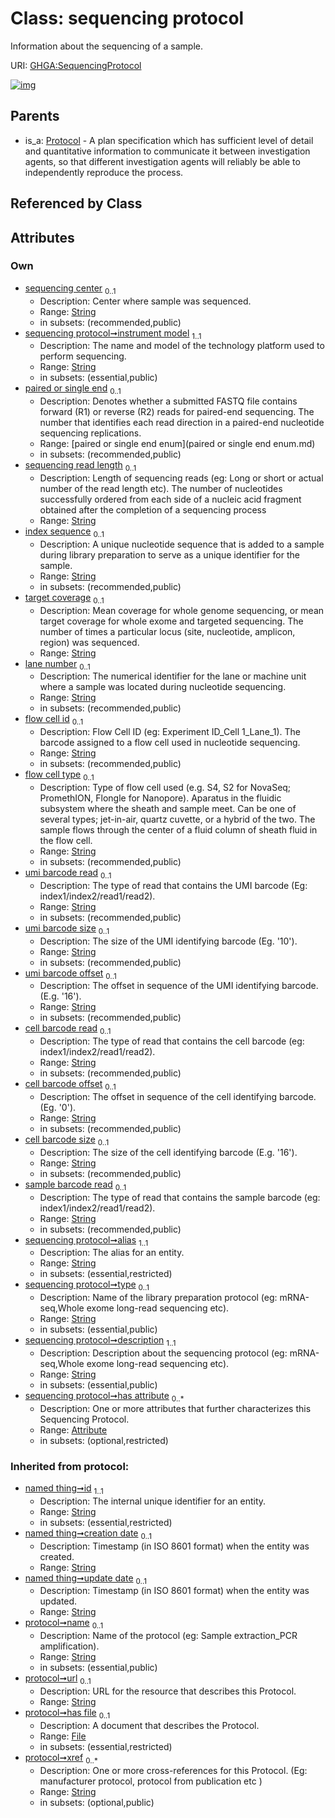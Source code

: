 
# Class: sequencing protocol


Information about the sequencing of a sample.

URI: [GHGA:SequencingProtocol](https://w3id.org/GHGA/SequencingProtocol)


[![img](https://yuml.me/diagram/nofunky;dir:TB/class/[Attribute]<has%20attribute%200..*-++[SequencingProtocol&#124;sequencing_center:string%20%3F;instrument_model:string;paired_or_single_end:paired_or_single_end_enum%20%3F;sequencing_read_length:string%20%3F;index_sequence:string%20%3F;target_coverage:string%20%3F;lane_number:string%20%3F;flow_cell_id:string%20%3F;flow_cell_type:string%20%3F;umi_barcode_read:string%20%3F;umi_barcode_size:string%20%3F;umi_barcode_offset:string%20%3F;cell_barcode_read:string%20%3F;cell_barcode_offset:string%20%3F;cell_barcode_size:string%20%3F;sample_barcode_read:string%20%3F;alias:string;type:string%20%3F;description:string;name(i):string%20%3F;url(i):string%20%3F;xref(i):string%20*;id(i):string;creation_date(i):string%20%3F;update_date(i):string%20%3F;schema_type(i):string%20%3F;schema_version(i):string%20%3F],[Protocol]^-[SequencingProtocol],[Protocol],[File],[Attribute])](https://yuml.me/diagram/nofunky;dir:TB/class/[Attribute]<has%20attribute%200..*-++[SequencingProtocol&#124;sequencing_center:string%20%3F;instrument_model:string;paired_or_single_end:paired_or_single_end_enum%20%3F;sequencing_read_length:string%20%3F;index_sequence:string%20%3F;target_coverage:string%20%3F;lane_number:string%20%3F;flow_cell_id:string%20%3F;flow_cell_type:string%20%3F;umi_barcode_read:string%20%3F;umi_barcode_size:string%20%3F;umi_barcode_offset:string%20%3F;cell_barcode_read:string%20%3F;cell_barcode_offset:string%20%3F;cell_barcode_size:string%20%3F;sample_barcode_read:string%20%3F;alias:string;type:string%20%3F;description:string;name(i):string%20%3F;url(i):string%20%3F;xref(i):string%20*;id(i):string;creation_date(i):string%20%3F;update_date(i):string%20%3F;schema_type(i):string%20%3F;schema_version(i):string%20%3F],[Protocol]^-[SequencingProtocol],[Protocol],[File],[Attribute])

## Parents

 *  is_a: [Protocol](Protocol.md) - A plan specification which has sufficient level of detail and quantitative information to communicate it between investigation agents, so that different investigation agents will reliably be able to independently reproduce the process.

## Referenced by Class


## Attributes


### Own

 * [sequencing center](sequencing_center.md)  <sub>0..1</sub>
     * Description: Center where sample was sequenced.
     * Range: [String](types/String.md)
     * in subsets: (recommended,public)
 * [sequencing protocol➞instrument model](sequencing_protocol_instrument_model.md)  <sub>1..1</sub>
     * Description: The name and model of the technology platform used to perform sequencing.
     * Range: [String](types/String.md)
     * in subsets: (essential,public)
 * [paired or single end](paired_or_single_end.md)  <sub>0..1</sub>
     * Description: Denotes whether a submitted FASTQ file contains forward (R1) or reverse (R2) reads for paired-end sequencing. The number that identifies each read direction in a paired-end nucleotide sequencing replications.
     * Range: [paired or single end enum](paired or single end enum.md)
     * in subsets: (recommended,public)
 * [sequencing read length](sequencing_read_length.md)  <sub>0..1</sub>
     * Description: Length of sequencing reads (eg: Long or short or actual number of the read length etc). The number of nucleotides successfully ordered from each side of a nucleic acid fragment obtained after the completion of a sequencing process
     * Range: [String](types/String.md)
 * [index sequence](index_sequence.md)  <sub>0..1</sub>
     * Description: A unique nucleotide sequence that is added to a sample during library preparation to serve as a unique identifier for the sample.
     * Range: [String](types/String.md)
     * in subsets: (recommended,public)
 * [target coverage](target_coverage.md)  <sub>0..1</sub>
     * Description: Mean coverage for whole genome sequencing, or mean target coverage for whole exome and targeted sequencing. The number of times a particular locus (site, nucleotide, amplicon, region) was sequenced.
     * Range: [String](types/String.md)
 * [lane number](lane_number.md)  <sub>0..1</sub>
     * Description: The numerical identifier for the lane or machine unit where a sample was located during nucleotide sequencing.
     * Range: [String](types/String.md)
     * in subsets: (recommended,public)
 * [flow cell id](flow_cell_id.md)  <sub>0..1</sub>
     * Description: Flow Cell ID (eg: Experiment ID_Cell 1_Lane_1). The barcode assigned to a flow cell used in nucleotide sequencing.
     * Range: [String](types/String.md)
     * in subsets: (recommended,public)
 * [flow cell type](flow_cell_type.md)  <sub>0..1</sub>
     * Description: Type of flow cell used (e.g. S4, S2 for NovaSeq; PromethION, Flongle for Nanopore). Aparatus in the fluidic subsystem where the sheath and sample meet. Can be one of several types; jet-in-air, quartz cuvette, or a hybrid of the two. The sample flows through the center of a fluid column of sheath fluid in the flow cell.
     * Range: [String](types/String.md)
     * in subsets: (recommended,public)
 * [umi barcode read](umi_barcode_read.md)  <sub>0..1</sub>
     * Description: The type of read that contains the UMI barcode (Eg: index1/index2/read1/read2).
     * Range: [String](types/String.md)
     * in subsets: (recommended,public)
 * [umi barcode size](umi_barcode_size.md)  <sub>0..1</sub>
     * Description: The size of the UMI identifying barcode (Eg. '10').
     * Range: [String](types/String.md)
     * in subsets: (recommended,public)
 * [umi barcode offset](umi_barcode_offset.md)  <sub>0..1</sub>
     * Description: The offset in sequence of the UMI identifying barcode. (E.g. '16').
     * Range: [String](types/String.md)
     * in subsets: (recommended,public)
 * [cell barcode read](cell_barcode_read.md)  <sub>0..1</sub>
     * Description: The type of read that contains the cell barcode (eg: index1/index2/read1/read2).
     * Range: [String](types/String.md)
     * in subsets: (recommended,public)
 * [cell barcode offset](cell_barcode_offset.md)  <sub>0..1</sub>
     * Description: The offset in sequence of the cell identifying barcode. (Eg. '0').
     * Range: [String](types/String.md)
     * in subsets: (recommended,public)
 * [cell barcode size](cell_barcode_size.md)  <sub>0..1</sub>
     * Description: The size of the cell identifying barcode (E.g. '16').
     * Range: [String](types/String.md)
     * in subsets: (recommended,public)
 * [sample barcode read](sample_barcode_read.md)  <sub>0..1</sub>
     * Description: The type of read that contains the sample barcode (eg: index1/index2/read1/read2).
     * Range: [String](types/String.md)
     * in subsets: (recommended,public)
 * [sequencing protocol➞alias](sequencing_protocol_alias.md)  <sub>1..1</sub>
     * Description: The alias for an entity.
     * Range: [String](types/String.md)
     * in subsets: (essential,restricted)
 * [sequencing protocol➞type](sequencing_protocol_type.md)  <sub>0..1</sub>
     * Description: Name of the library preparation protocol (eg: mRNA-seq,Whole exome long-read sequencing etc).
     * Range: [String](types/String.md)
     * in subsets: (essential,public)
 * [sequencing protocol➞description](sequencing_protocol_description.md)  <sub>1..1</sub>
     * Description: Description about the sequencing protocol (eg: mRNA-seq,Whole exome long-read sequencing etc).
     * Range: [String](types/String.md)
     * in subsets: (essential,public)
 * [sequencing protocol➞has attribute](sequencing_protocol_has_attribute.md)  <sub>0..\*</sub>
     * Description: One or more attributes that further characterizes this Sequencing Protocol.
     * Range: [Attribute](Attribute.md)
     * in subsets: (optional,restricted)

### Inherited from protocol:

 * [named thing➞id](named_thing_id.md)  <sub>1..1</sub>
     * Description: The internal unique identifier for an entity.
     * Range: [String](types/String.md)
     * in subsets: (essential,restricted)
 * [named thing➞creation date](named_thing_creation_date.md)  <sub>0..1</sub>
     * Description: Timestamp (in ISO 8601 format) when the entity was created.
     * Range: [String](types/String.md)
 * [named thing➞update date](named_thing_update_date.md)  <sub>0..1</sub>
     * Description: Timestamp (in ISO 8601 format) when the entity was updated.
     * Range: [String](types/String.md)
 * [protocol➞name](protocol_name.md)  <sub>0..1</sub>
     * Description: Name of the protocol (eg: Sample extraction_PCR amplification).
     * Range: [String](types/String.md)
     * in subsets: (essential,public)
 * [protocol➞url](protocol_url.md)  <sub>0..1</sub>
     * Description: URL for the resource that describes this Protocol.
     * Range: [String](types/String.md)
 * [protocol➞has file](protocol_has_file.md)  <sub>0..1</sub>
     * Description: A document that describes the Protocol.
     * Range: [File](File.md)
     * in subsets: (essential,restricted)
 * [protocol➞xref](protocol_xref.md)  <sub>0..\*</sub>
     * Description: One or more cross-references for this Protocol.  (Eg: manufacturer protocol, protocol from publication etc )
     * Range: [String](types/String.md)
     * in subsets: (optional,public)
